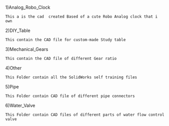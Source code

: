 


1)Analog_Robo_Clock

    This a is the cad  created Based of a cute Robo Analog clock that i own 
    
2)DIY_Table

    This contain the CAD file for custom-made Study table 

3)Mechanical_Gears

    This contain the CAD file of different Gear ratio 

4)Other

    This Folder contain all the SolidWorks self training files 
  
5)Pipe

    This Folder contain CAD file of different pipe connectors 

6)Water_Valve

    This Folder contain CAD files of different parts of water flow control valve 

